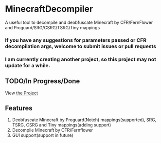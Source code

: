 # MinecraftDecompiler
A useful tool to decompile and deobfuscate Minecraft by CFR/FernFlower and Proguard/SRG/CSRG/TSRG/Tiny mappings
### If you have any suggestions for parameters passed or CFR decompilation args, welcome to submit issues or pull requests
### I am currently creating another project, so this project may not update for a while.
## TODO/In Progress/Done
View [the Project](https://github.com/MaxPixelStudios/MinecraftDecompiler/projects/1)
## Features
1. Deobfuscate Minecraft by Proguard(Notch) mappings(supported), SRG, TSRG, CSRG and Tiny mappings(adding support)
2. Decompile Minecraft by CFR/Fernflower
3. GUI support(support in future)
